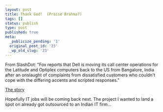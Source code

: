 ```yaml
---
layout: post
title: Thank God!  (Praise Brahma?)
tags: []
status: publish
type: post
published: true
meta:
  _publicize_pending: '1'
  original_post_id: '23'
  _wp_old_slug: '23'
---
```

From SlashDot: "Fox reports that Dell is moving its call center operations for the Latitude and Optiplex computers back to the US from Bangalore, India after an onslaught of complaints from dissatisfied customers who couldn't cope with the differing accents and scripted responses."

<a href="http://www.foxnews.com/story/0,2933,103955,00.html">The story</a>

Hopefully IT jobs will be coming back next.  The project I wanted to land a spot on already got outsourced to an Indian IT firm...
